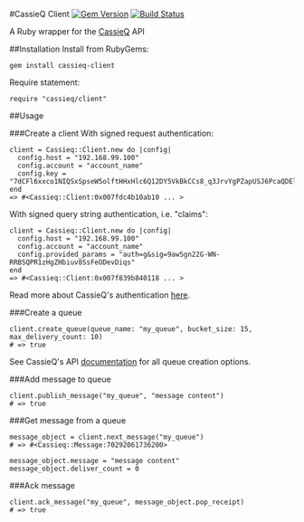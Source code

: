 #CassieQ Client
[![Gem Version](https://badge.fury.io/rb/cassieq-client.svg)](https://badge.fury.io/rb/cassieq-client)
[![Build Status](https://travis-ci.org/tronroy/cassieq-client.svg?branch=master)](https://travis-ci.org/tronroy/cassieq-client)

A Ruby wrapper for the [CassieQ](https://github.com/paradoxical-io/cassieq) API

##Installation
Install from RubyGems:
```
gem install cassieq-client
```

Require statement:
```
require "cassieq/client"
```

##Usage

###Create a client
With signed request authentication:
```
client = Cassieq::Client.new do |config| 
  config.host = "192.168.99.100"
  config.account = "account_name"
  config.key = "7dCFl6xxco1NIQSxSpseW5olftHHxHlc6Q12DY5VkBkCCs8_q3JrvYgPZapUSJ6PcaQDElunMsEFwDuOi6tQFQ"
end
=> #<Cassieq::Client:0x007fdc4b10ab10 ... >
```
With signed query string authentication, i.e. "claims":
```
client = Cassieq::Client.new do |config|
  config.host = "192.168.99.100"
  config.account = "account_name"
  config.provided_params = "auth=g&sig=9aw5gn22G-WN-RRBSQPR1zHgZHbiuv8SsFeODevDiqs"
end
=> #<Cassieq::Client:0x007f839b840118 ... >
```
Read more about CassieQ's authentication [here](https://github.com/paradoxical-io/cassieq/wiki/Authentication).

###Create a queue
```
client.create_queue(queue_name: "my_queue", bucket_size: 15, max_delivery_count: 10)
# => true
```
See CassieQ's API [documentation](https://github.com/paradoxical-io/cassieq/wiki/api) for all queue creation options.

###Add message to queue
```
client.publish_message("my_queue", "message content")
# => true
```

###Get message from a queue
```
message_object = client.next_message("my_queue")
# => #<Cassieq::Message:70292061736200>

message_object.message = "message content"
message_object.deliver_count = 0
```

###Ack message
```
client.ack_message("my_queue", message_object.pop_receipt)
# => true
```
